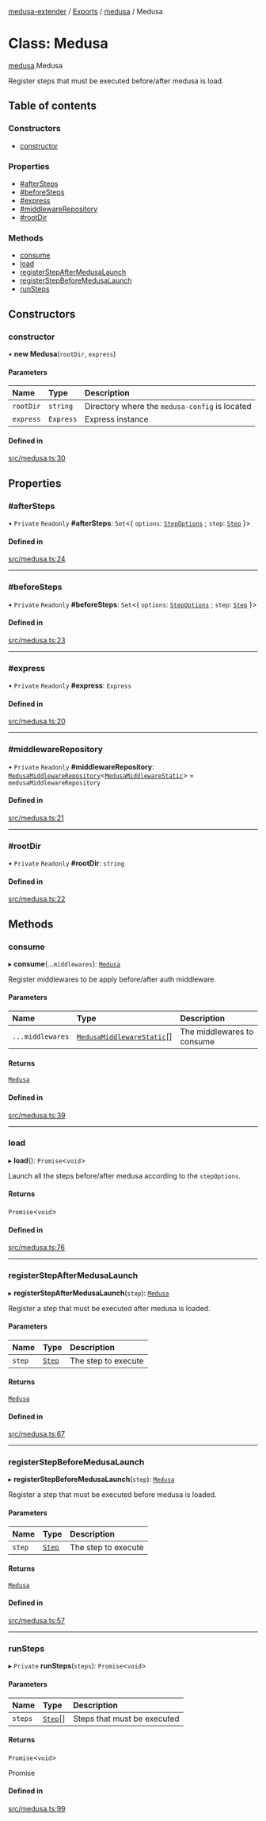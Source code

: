[medusa-extender](../README.md) / [Exports](../modules.md) / [medusa](../modules/medusa.md) / Medusa

# Class: Medusa

[medusa](../modules/medusa.md).Medusa

Register steps that must be executed before/after medusa is load.

## Table of contents

### Constructors

- [constructor](medusa.Medusa.md#constructor)

### Properties

- [#afterSteps](medusa.Medusa.md##aftersteps)
- [#beforeSteps](medusa.Medusa.md##beforesteps)
- [#express](medusa.Medusa.md##express)
- [#middlewareRepository](medusa.Medusa.md##middlewarerepository)
- [#rootDir](medusa.Medusa.md##rootdir)

### Methods

- [consume](medusa.Medusa.md#consume)
- [load](medusa.Medusa.md#load)
- [registerStepAfterMedusaLaunch](medusa.Medusa.md#registerstepaftermedusalaunch)
- [registerStepBeforeMedusaLaunch](medusa.Medusa.md#registerstepbeforemedusalaunch)
- [runSteps](medusa.Medusa.md#runsteps)

## Constructors

### constructor

• **new Medusa**(`rootDir`, `express`)

#### Parameters

| Name | Type | Description |
| :------ | :------ | :------ |
| `rootDir` | `string` | Directory where the `medusa-config` is located |
| `express` | `Express` | Express instance |

#### Defined in

[src/medusa.ts:30](https://github.com/adrien2p/medusa-extender/blob/682c80d/src/medusa.ts#L30)

## Properties

### #afterSteps

• `Private` `Readonly` **#afterSteps**: `Set`<{ `options`: [`StepOptions`](../modules/medusa.Internals.md#stepoptions) ; `step`: [`Step`](../modules/medusa.Internals.md#step)  }\>

#### Defined in

[src/medusa.ts:24](https://github.com/adrien2p/medusa-extender/blob/682c80d/src/medusa.ts#L24)

___

### #beforeSteps

• `Private` `Readonly` **#beforeSteps**: `Set`<{ `options`: [`StepOptions`](../modules/medusa.Internals.md#stepoptions) ; `step`: [`Step`](../modules/medusa.Internals.md#step)  }\>

#### Defined in

[src/medusa.ts:23](https://github.com/adrien2p/medusa-extender/blob/682c80d/src/medusa.ts#L23)

___

### #express

• `Private` `Readonly` **#express**: `Express`

#### Defined in

[src/medusa.ts:20](https://github.com/adrien2p/medusa-extender/blob/682c80d/src/medusa.ts#L20)

___

### #middlewareRepository

• `Private` `Readonly` **#middlewareRepository**: [`MedusaMiddlewareRepository`](medusa_middleware_repository.MedusaMiddlewareRepository.md)<[`MedusaMiddlewareStatic`](../interfaces/types.MedusaMiddlewareStatic.md)\> = `medusaMiddlewareRepository`

#### Defined in

[src/medusa.ts:21](https://github.com/adrien2p/medusa-extender/blob/682c80d/src/medusa.ts#L21)

___

### #rootDir

• `Private` `Readonly` **#rootDir**: `string`

#### Defined in

[src/medusa.ts:22](https://github.com/adrien2p/medusa-extender/blob/682c80d/src/medusa.ts#L22)

## Methods

### consume

▸ **consume**(...`middlewares`): [`Medusa`](medusa.Medusa.md)

Register middlewares to be apply before/after auth middleware.

#### Parameters

| Name | Type | Description |
| :------ | :------ | :------ |
| `...middlewares` | [`MedusaMiddlewareStatic`](../interfaces/types.MedusaMiddlewareStatic.md)[] | The middlewares to consume |

#### Returns

[`Medusa`](medusa.Medusa.md)

#### Defined in

[src/medusa.ts:39](https://github.com/adrien2p/medusa-extender/blob/682c80d/src/medusa.ts#L39)

___

### load

▸ **load**(): `Promise`<`void`\>

Launch all the steps before/after medusa according to the `stepOptions`.

#### Returns

`Promise`<`void`\>

#### Defined in

[src/medusa.ts:76](https://github.com/adrien2p/medusa-extender/blob/682c80d/src/medusa.ts#L76)

___

### registerStepAfterMedusaLaunch

▸ **registerStepAfterMedusaLaunch**(`step`): [`Medusa`](medusa.Medusa.md)

Register a step that must be executed after medusa is loaded.

#### Parameters

| Name | Type | Description |
| :------ | :------ | :------ |
| `step` | [`Step`](../modules/medusa.Internals.md#step) | The step to execute |

#### Returns

[`Medusa`](medusa.Medusa.md)

#### Defined in

[src/medusa.ts:67](https://github.com/adrien2p/medusa-extender/blob/682c80d/src/medusa.ts#L67)

___

### registerStepBeforeMedusaLaunch

▸ **registerStepBeforeMedusaLaunch**(`step`): [`Medusa`](medusa.Medusa.md)

Register a step that must be executed before medusa is loaded.

#### Parameters

| Name | Type | Description |
| :------ | :------ | :------ |
| `step` | [`Step`](../modules/medusa.Internals.md#step) | The step to execute |

#### Returns

[`Medusa`](medusa.Medusa.md)

#### Defined in

[src/medusa.ts:57](https://github.com/adrien2p/medusa-extender/blob/682c80d/src/medusa.ts#L57)

___

### runSteps

▸ `Private` **runSteps**(`steps`): `Promise`<`void`\>

#### Parameters

| Name | Type | Description |
| :------ | :------ | :------ |
| `steps` | [`Step`](../modules/medusa.Internals.md#step)[] | Steps that must be executed |

#### Returns

`Promise`<`void`\>

Promise<void>

#### Defined in

[src/medusa.ts:99](https://github.com/adrien2p/medusa-extender/blob/682c80d/src/medusa.ts#L99)
